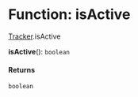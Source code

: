 # Function: isActive

[Tracker](/en/auto-docs/fixed-layout-editor/modules/Tracker.md).isActive

**isActive**(): `boolean`

#### Returns

`boolean`

